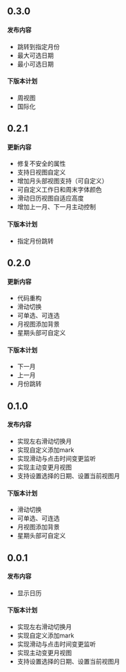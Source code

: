 ## 0.3.0
#### 发布内容
- 跳转到指定月份
- 最大可选日期
- 最小可选日期

#### 下版本计划
- 周视图
- 国际化


## 0.2.1
#### 更新内容
- 修复不安全的属性
- 支持日视图自定义
- 增加月头部视图支持（可自定义）
- 可自定义工作日和周末字体颜色
- 滑动日历视图自适应高度
- 增加上一月、下一月主动控制

#### 下版本计划
- 指定月份跳转


## 0.2.0
#### 更新内容
- 代码重构
- 滑动切换
- 可单选、可连选
- 月视图添加背景
- 星期头部可自定义

#### 下版本计划
- 下一月
- 上一月
- 月份跳转

## 0.1.0

#### 发布内容
- 实现左右滑动切换月
- 实现自定义添加mark
- 实现滑动与点击时间变更监听
- 实现主动变更月视图
- 支持设置选择的日期、设置当前视图月

#### 下版本计划
- 滑动切换
- 可单选、可连选
- 月视图添加背景
- 星期头部可自定义

## 0.0.1

#### 发布内容
- 显示日历

#### 下版本计划
- 实现左右滑动切换月
- 实现自定义添加mark
- 实现滑动与点击时间变更监听
- 实现主动变更月视图
- 支持设置选择的日期、设置当前视图月
